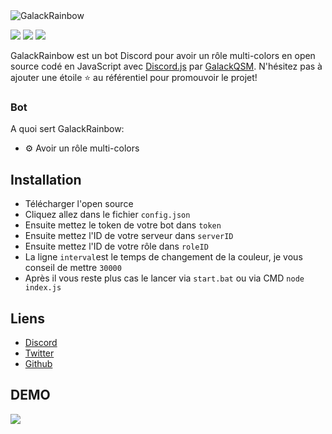 <img alt="GalackRainbow" src="https://i.imgur.com/MYGmmlg.png">  

[![](https://img.shields.io/discord/745382663896039496.svg?logo=discord&colorB=7289DA)](https://discord.gg/XH7zQ8s)
[![](https://img.shields.io/badge/discord.js-v12.0.0--dev-blue.svg?logo=npm)](https://github.com/discordjs)
[![](https://img.shields.io/badge/paypal-donate-blue.svg)](https://paypal.me/GalackQSM)

GalackRainbow est un bot Discord pour avoir un rôle multi-colors en open source codé en JavaScript avec [Discord.js](https://discord.js.org) par [GalackQSM](https://github.com/GalackQSM). 
N'hésitez pas à ajouter une étoile ⭐ au référentiel pour promouvoir le projet!

### Bot

A quoi sert GalackRainbow:
*   ⚙️ Avoir un rôle multi-colors

## Installation

* Télécharger l'open source
* Cliquez allez dans le fichier `config.json`
* Ensuite mettez le token de votre bot dans `token`
* Ensuite mettez l'ID de votre serveur dans `serverID`
* Ensuite mettez l'ID de votre rôle dans `roleID`
* La ligne `interval`est le temps de changement de la couleur, je vous conseil de mettre `30000`
* Après il vous reste plus cas le lancer via `start.bat` ou via CMD `node index.js`

## Liens

*   [Discord](https://discord.gg/XH7zQ8s)
*   [Twitter](https://twitter.com/Galack_QSM)
*   [Github](https://github.com/GalackQSM/)

## DEMO
<img align="left" style="float: centrer; margin: 0 10px 0 0;" src="https://i.imgur.com/Qmkov4w.gif"/>

